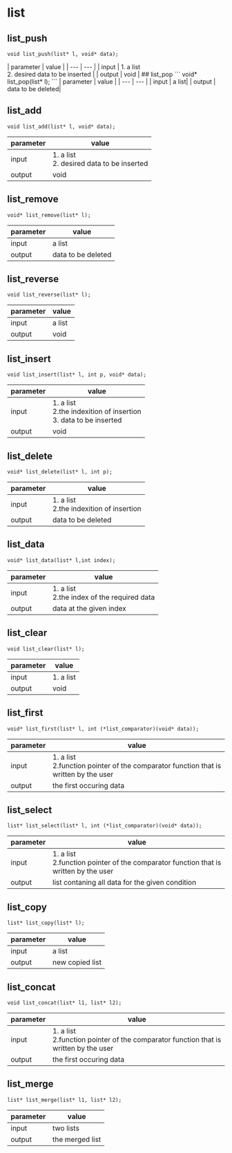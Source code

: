 # list

## list_push
```
void list_push(list* l, void* data);
```
<centre>
| parameter          | value                              |
| ---                |    ---                             |
| input   | 1. a list <br> 2. desired data to be inserted |
| output   |  void |

</centre>
## list_pop
```
void* list_pop(list* l);
```
| parameter          | value                              |
| ---                |    ---                             |
| input   | a list|
| output   |  data to be deleted|

## list_add
```
void list_add(list* l, void* data);
```

| parameter          | value                              |
| ---                |    ---                             |
| input   | 1. a list <br> 2. desired data to be inserted |
| output   |  void |

## list_remove
```
void* list_remove(list* l);
```
| parameter          | value                              |
| ---                |    ---                             |
| input   | a list|
| output   |  data to be deleted|

## list_reverse
```
void list_reverse(list* l);
```
| parameter          | value                              |
| ---                |    ---                             |
| input   | a list|
| output   | void|

## list_insert
```
void list_insert(list* l, int p, void* data);
```

| parameter          | value                              |
| ---                |    ---                             |
| input   |1. a list <br> 2.the indexition of insertion <br> 3. data to be inserted |
| output   |  void|

## list_delete
```
void* list_delete(list* l, int p);
```
| parameter          | value                              |
| ---                |    ---                             |
| input   |1. a list <br> 2.the indexition of insertion|
| output   |  data to be deleted|

## list_data
```
void* list_data(list* l,int index);
```
| parameter          | value                              |
| ---                |    ---                             |
| input   |1. a list <br> 2.the index of the required data|
| output   |  data at the given index |


## list_clear
```
void list_clear(list* l);
```
| parameter          | value                              |
| ---                |    ---                             |
| input   |1. a list |
| output   |  void|


## list_first
```
void* list_first(list* l, int (*list_comparator)(void* data));
```
| parameter          | value                              |
| ---                |    ---                             |
| input   |1. a list <br> 2.function pointer of the comparator function that is written by the user|
| output   |  the first occuring data |


## list_select
```
list* list_select(list* l, int (*list_comparator)(void* data));
```
| parameter          | value                              |
| ---                |    ---                             |
| input   |1. a list <br> 2.function pointer of the comparator function that is written by the user|
| output   |  list contaning all data for the given condition |

## list_copy
```
list* list_copy(list* l);
```
| parameter          | value                              |
| ---                |    ---                             |
| input   | a list |
| output   |  new copied list |

## list_concat
```
void list_concat(list* l1, list* l2);
```
| parameter          | value                              |
| ---                |    ---                             |
| input   |1. a list <br> 2.function pointer of the comparator function that is written by the user|
| output   |  the first occuring data |

## list_merge
```
list* list_merge(list* l1, list* l2);
```
| parameter          | value                              |
| ---                |    ---                             |
| input   | two lists|
| output   |  the merged list |
